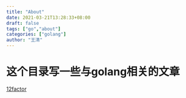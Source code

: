 ```yaml
---
title: "About"
date: 2021-03-21T13:28:33+08:00
draft: false
tags: ["go","about"]
categories: ["golang"]
author: "王清"
---
```


# 这个目录写一些与golang相关的文章

[12factor](https://12factor.net/zh_cn/)